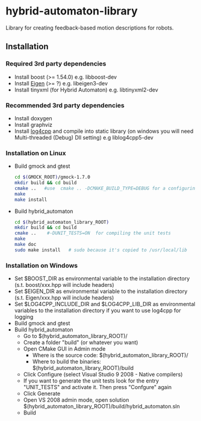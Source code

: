 # hybrid-automaton-library
Library for creating feedback-based motion descriptions for robots. 

## Installation

### Required 3rd party dependencies
* Install boost (>= 1.54.0) e.g. libboost-dev
* Install [Eigen](http://eigen.tuxfamily.org/index.php?title=Main_Page) (>= ?) e.g. libeigen3-dev
* Install tinyxml  (for Hybrid Automaton) e.g. libtinyxml2-dev

### Recommended 3rd party dependencies
* Install doxygen
* Install graphviz
* Install [log4cpp](http://log4cpp.sourceforge.net/) and compile into static library (on windows you will need Multi-threaded (Debug) Dll setting) e.g liblog4cpp5-dev

### Installation on Linux
   * Build gmock and gtest
      ```bash
      cd $(GMOCK_ROOT)/gmock-1.7.0
      mkdir build && cd build
      cmake ..   #use  cmake .. -DCMAKE_BUILD_TYPE=DEBUG for a configuring a debug build
      make
      make install
      ```

   * Build hybrid_automaton
      ```bash
      cd $(hybrid_automaton_library_ROOT)
      mkdir build && cd build
      cmake ..    #-DUNIT_TESTS=ON  for compiling the unit tests
      make
      make doc
      sudo make install   # sudo because it's copied to /usr/local/lib
      ```

### Installation on Windows

 * Set $BOOST_DIR as environmental variable to the installation directory (s.t. boost/xxx.hpp will include headers)
 * Set $EIGEN_DIR as environmental variable to the installation directory (s.t. Eigen/xxx.hpp will include headers)
 * Set $LOG4CPP_INCLUDE_DIR and $LOG4CPP_LIB_DIR as environmental variables to the installation directory if you want to use log4cpp for logging
 * Build gmock and gtest
 * Build hybrid_automaton
     * Go to $(hybrid_automaton_library_ROOT)/
     * Create a folder "build" (or whatever you want)
     * Open CMake GUI in Admin mode
         * Where is the source code: $(hybrid_automaton_library_ROOT)/
         * Where to build the binaries: $(hybrid_automaton_library_ROOT)/build
     * Click Configure (select Visual Studio 9 2008 - Native compilers)
     * If you want to generate the unit tests look for the entry "UNIT_TESTS" and activate it. Then press "Confgure" again
     * Click Generate
     * Open VS 2008 admin mode, open solution $(hybrid_automaton_library_ROOT)/build/hybrid_automaton.sln
     * Build
